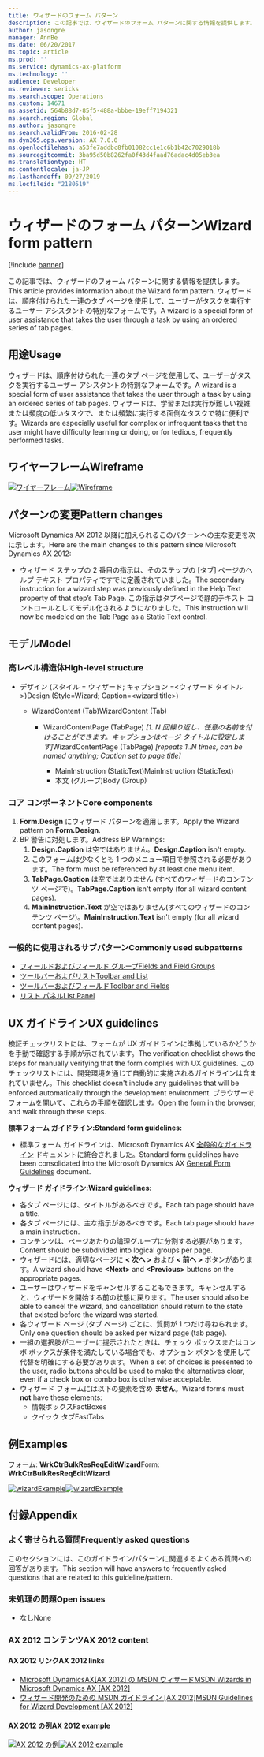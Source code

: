 ```yaml
---
title: ウィザードのフォーム パターン
description: この記事では、ウィザードのフォーム パターンに関する情報を提供します。 ウィザードは、順序付けられた一連のタブ ページを使用して、ユーザーがタスクを実行するユーザー アシスタントの特別なフォームです。
author: jasongre
manager: AnnBe
ms.date: 06/20/2017
ms.topic: article
ms.prod: ''
ms.service: dynamics-ax-platform
ms.technology: ''
audience: Developer
ms.reviewer: sericks
ms.search.scope: Operations
ms.custom: 14671
ms.assetid: 564b88d7-85f5-488a-bbbe-19eff7194321
ms.search.region: Global
ms.author: jasongre
ms.search.validFrom: 2016-02-28
ms.dyn365.ops.version: AX 7.0.0
ms.openlocfilehash: a53fe7addbc8fb01082cc1e1c6b1b42c7029018b
ms.sourcegitcommit: 3ba95d50b8262fa0f43d4faad76adac4d05eb3ea
ms.translationtype: HT
ms.contentlocale: ja-JP
ms.lasthandoff: 09/27/2019
ms.locfileid: "2180519"
---
```

# <a name="wizard-form-pattern"></a><span data-ttu-id="c7989-104">ウィザードのフォーム パターン</span><span class="sxs-lookup"><span data-stu-id="c7989-104">Wizard form pattern</span></span>

[!include [banner](../includes/banner.md)]

<span data-ttu-id="c7989-105">この記事では、ウィザードのフォーム パターンに関する情報を提供します。</span><span class="sxs-lookup"><span data-stu-id="c7989-105">This article provides information about the Wizard form pattern.</span></span> <span data-ttu-id="c7989-106">ウィザードは、順序付けられた一連のタブ ページを使用して、ユーザーがタスクを実行するユーザー アシスタントの特別なフォームです。</span><span class="sxs-lookup"><span data-stu-id="c7989-106">A wizard is a special form of user assistance that takes the user through a task by using an ordered series of tab pages.</span></span>

<a name="usage"></a><span data-ttu-id="c7989-107">用途</span><span class="sxs-lookup"><span data-stu-id="c7989-107">Usage</span></span>
-----

<span data-ttu-id="c7989-108">ウィザードは、順序付けられた一連のタブ ページを使用して、ユーザーがタスクを実行するユーザー アシスタントの特別なフォームです。</span><span class="sxs-lookup"><span data-stu-id="c7989-108">A wizard is a special form of user assistance that takes the user through a task by using an ordered series of tab pages.</span></span> <span data-ttu-id="c7989-109">ウィザードは、学習または実行が難しい複雑または頻度の低いタスクで、または頻繁に実行する面倒なタスクで特に便利です。</span><span class="sxs-lookup"><span data-stu-id="c7989-109">Wizards are especially useful for complex or infrequent tasks that the user might have difficulty learning or doing, or for tedious, frequently performed tasks.</span></span>

## <a name="wireframe"></a><span data-ttu-id="c7989-110">ワイヤーフレーム</span><span class="sxs-lookup"><span data-stu-id="c7989-110">Wireframe</span></span>

<span data-ttu-id="c7989-111">[![ワイヤーフレーム](./media/wizard1-1024x574.png)](./media/wizard1.png)</span><span class="sxs-lookup"><span data-stu-id="c7989-111">[![Wireframe](./media/wizard1-1024x574.png)](./media/wizard1.png)</span></span>

## <a name="pattern-changes"></a><span data-ttu-id="c7989-112">パターンの変更</span><span class="sxs-lookup"><span data-stu-id="c7989-112">Pattern changes</span></span>
<span data-ttu-id="c7989-113">Microsoft Dynamics AX 2012 以降に加えられるこのパターンへの主な変更を次に示します。</span><span class="sxs-lookup"><span data-stu-id="c7989-113">Here are the main changes to this pattern since Microsoft Dynamics AX 2012:</span></span>

-   <span data-ttu-id="c7989-114">ウィザード ステップの 2 番目の指示は、そのステップの [タブ] ページのヘルプ テキスト プロパティですでに定義されていました。</span><span class="sxs-lookup"><span data-stu-id="c7989-114">The secondary instruction for a wizard step was previously defined in the Help Text property of that step’s Tab Page.</span></span> <span data-ttu-id="c7989-115">この指示はタブページで静的テキスト コントロールとしてモデル化されるようになりました。</span><span class="sxs-lookup"><span data-stu-id="c7989-115">This instruction will now be modeled on the Tab Page as a Static Text control.</span></span>

## <a name="model"></a><span data-ttu-id="c7989-116">モデル</span><span class="sxs-lookup"><span data-stu-id="c7989-116">Model</span></span>
### <a name="high-level-structure"></a><span data-ttu-id="c7989-117">高レベル構造体</span><span class="sxs-lookup"><span data-stu-id="c7989-117">High-level structure</span></span>

- <span data-ttu-id="c7989-118">デザイン (スタイル = ウィザード; キャプション =&lt;ウィザード タイトル&gt;)</span><span class="sxs-lookup"><span data-stu-id="c7989-118">Design (Style=Wizard; Caption=&lt;wizard title&gt;)</span></span>

    - <span data-ttu-id="c7989-119">WizardContent (Tab)</span><span class="sxs-lookup"><span data-stu-id="c7989-119">WizardContent (Tab)</span></span>

        - <span data-ttu-id="c7989-120">WizardContentPage (TabPage) *\[1..N 回繰り返し、任意の名前を付けることができます。キャプションはページ タイトルに設定します\]*</span><span class="sxs-lookup"><span data-stu-id="c7989-120">WizardContentPage (TabPage) *\[repeats 1..N times, can be named anything; Caption set to page title\]*</span></span>

            - <span data-ttu-id="c7989-121">MainInstruction (StaticText)</span><span class="sxs-lookup"><span data-stu-id="c7989-121">MainInstruction (StaticText)</span></span>
            - <span data-ttu-id="c7989-122">本文 (グループ)</span><span class="sxs-lookup"><span data-stu-id="c7989-122">Body (Group)</span></span>

### <a name="core-components"></a><span data-ttu-id="c7989-123">コア コンポーネント</span><span class="sxs-lookup"><span data-stu-id="c7989-123">Core components</span></span>

1.  <span data-ttu-id="c7989-124">**Form.Design** にウィザード パターンを適用します。</span><span class="sxs-lookup"><span data-stu-id="c7989-124">Apply the Wizard pattern on **Form.Design**.</span></span>
2.  <span data-ttu-id="c7989-125">BP 警告に対処します。</span><span class="sxs-lookup"><span data-stu-id="c7989-125">Address BP Warnings:</span></span>
    1.  <span data-ttu-id="c7989-126">**Design.Caption** は空ではありません。</span><span class="sxs-lookup"><span data-stu-id="c7989-126">**Design.Caption** isn't empty.</span></span>
    2.  <span data-ttu-id="c7989-127">このフォームは少なくとも 1 つのメニュー項目で参照される必要があります。</span><span class="sxs-lookup"><span data-stu-id="c7989-127">The form must be referenced by at least one menu item.</span></span>
    3.  <span data-ttu-id="c7989-128">**TabPage.Caption** は空ではありません (すべてのウィザードのコンテンツ ページで)。</span><span class="sxs-lookup"><span data-stu-id="c7989-128">**TabPage.Caption** isn't empty (for all wizard content pages).</span></span>
    4.  <span data-ttu-id="c7989-129">**MainInstruction.Text** が空ではありません(すべてのウィザードのコンテンツ ページ)。</span><span class="sxs-lookup"><span data-stu-id="c7989-129">**MainInstruction.Text** isn't empty (for all wizard content pages).</span></span>

### <a name="commonly-used-subpatterns"></a><span data-ttu-id="c7989-130">一般的に使用されるサブパターン</span><span class="sxs-lookup"><span data-stu-id="c7989-130">Commonly used subpatterns</span></span>

-   [<span data-ttu-id="c7989-131">フィールドおよびフィールド グループ</span><span class="sxs-lookup"><span data-stu-id="c7989-131">Fields and Field Groups</span></span>](fields-field-groups-subpattern.md)
-   [<span data-ttu-id="c7989-132">ツールバーおよびリスト</span><span class="sxs-lookup"><span data-stu-id="c7989-132">Toolbar and List</span></span>](toolbar-list-subpattern.md)
-   [<span data-ttu-id="c7989-133">ツールバーおよびフィールド</span><span class="sxs-lookup"><span data-stu-id="c7989-133">Toolbar and Fields</span></span>](toolbar-fields-subpattern.md)
-   [<span data-ttu-id="c7989-134">リスト パネル</span><span class="sxs-lookup"><span data-stu-id="c7989-134">List Panel</span></span>](list-panel-subpattern.md)

## <a name="ux-guidelines"></a><span data-ttu-id="c7989-135">UX ガイドライン</span><span class="sxs-lookup"><span data-stu-id="c7989-135">UX guidelines</span></span>
<span data-ttu-id="c7989-136">検証チェックリストには、フォームが UX ガイドラインに準拠しているかどうかを手動で確認する手順が示されています。</span><span class="sxs-lookup"><span data-stu-id="c7989-136">The verification checklist shows the steps for manually verifying that the form complies with UX guidelines.</span></span> <span data-ttu-id="c7989-137">このチェックリストには、開発環境を通じて自動的に実施されるガイドラインは含まれていません。</span><span class="sxs-lookup"><span data-stu-id="c7989-137">This checklist doesn't include any guidelines that will be enforced automatically through the development environment.</span></span> <span data-ttu-id="c7989-138">ブラウザーでフォームを開いて、これらの手順を確認します。</span><span class="sxs-lookup"><span data-stu-id="c7989-138">Open the form in the browser, and walk through these steps.</span></span> 

<span data-ttu-id="c7989-139">**標準フォーム ガイドライン:**</span><span class="sxs-lookup"><span data-stu-id="c7989-139">**Standard form guidelines:**</span></span>

-   <span data-ttu-id="c7989-140">標準フォーム ガイドラインは、Microsoft Dynamics AX [全般的なガイドライン](general-form-guidelines.md) ドキュメントに統合されました。</span><span class="sxs-lookup"><span data-stu-id="c7989-140">Standard form guidelines have been consolidated into the Microsoft Dynamics AX [General Form Guidelines](general-form-guidelines.md) document.</span></span>

<span data-ttu-id="c7989-141">**ウィザード** **ガイドライン:**</span><span class="sxs-lookup"><span data-stu-id="c7989-141">**Wizard** **guidelines:**</span></span>

-   <span data-ttu-id="c7989-142">各タブ ページには、タイトルがあるべきです。</span><span class="sxs-lookup"><span data-stu-id="c7989-142">Each tab page should have a title.</span></span>
-   <span data-ttu-id="c7989-143">各タブ ページには、主な指示があるべきです。</span><span class="sxs-lookup"><span data-stu-id="c7989-143">Each tab page should have a main instruction.</span></span>
-   <span data-ttu-id="c7989-144">コンテンツは、ページあたりの論理グループに分割する必要があります。</span><span class="sxs-lookup"><span data-stu-id="c7989-144">Content should be subdivided into logical groups per page.</span></span>
-   <span data-ttu-id="c7989-145">ウィザードには、適切なページに **&lt; 次へ &gt;** および **&lt; 前へ &gt;** ボタンがあります。</span><span class="sxs-lookup"><span data-stu-id="c7989-145">A wizard should have **&lt;Next&gt;** and **&lt;Previous&gt;** buttons on the appropriate pages.</span></span>
-   <span data-ttu-id="c7989-146">ユーザーはウィザードをキャンセルすることもできます。キャンセルすると、ウィザードを開始する前の状態に戻ります。</span><span class="sxs-lookup"><span data-stu-id="c7989-146">The user should also be able to cancel the wizard, and cancellation should return to the state that existed before the wizard was started.</span></span>
-   <span data-ttu-id="c7989-147">各ウィザード ページ (タブ ページ) ごとに、質問が 1 つだけ尋ねられます。</span><span class="sxs-lookup"><span data-stu-id="c7989-147">Only one question should be asked per wizard page (tab page).</span></span>
-   <span data-ttu-id="c7989-148">一組の選択肢がユーザーに提示されたときは、チェック ボックスまたはコンボ ボックスが条件を満たしている場合でも、オプション ボタンを使用して代替を明確にする必要があります。</span><span class="sxs-lookup"><span data-stu-id="c7989-148">When a set of choices is presented to the user, radio buttons should be used to make the alternatives clear, even if a check box or combo box is otherwise acceptable.</span></span>
-   <span data-ttu-id="c7989-149">ウィザード フォームには以下の要素を含め **ません**。</span><span class="sxs-lookup"><span data-stu-id="c7989-149">Wizard forms must **not** have these elements:</span></span>
    -   <span data-ttu-id="c7989-150">情報ボックス</span><span class="sxs-lookup"><span data-stu-id="c7989-150">FactBoxes</span></span>
    -   <span data-ttu-id="c7989-151">クイック タブ</span><span class="sxs-lookup"><span data-stu-id="c7989-151">FastTabs</span></span>

## <a name="examples"></a><span data-ttu-id="c7989-152">例</span><span class="sxs-lookup"><span data-stu-id="c7989-152">Examples</span></span>
<span data-ttu-id="c7989-153">フォーム: **WrkCtrBulkResReqEditWizard**</span><span class="sxs-lookup"><span data-stu-id="c7989-153">Form: **WrkCtrBulkResReqEditWizard**</span></span> 

<span data-ttu-id="c7989-154">[![wizardExample](./media/wizardexample.png)](./media/wizardexample.png)[](./media/wizard2.png)</span><span class="sxs-lookup"><span data-stu-id="c7989-154">[![wizardExample](./media/wizardexample.png)](./media/wizardexample.png)[](./media/wizard2.png)</span></span>

## <a name="appendix"></a><span data-ttu-id="c7989-155">付録</span><span class="sxs-lookup"><span data-stu-id="c7989-155">Appendix</span></span>
### <a name="frequently-asked-questions"></a><span data-ttu-id="c7989-156">よく寄せられる質問</span><span class="sxs-lookup"><span data-stu-id="c7989-156">Frequently asked questions</span></span>

<span data-ttu-id="c7989-157">このセクションには、このガイドライン/パターンに関連するよくある質問への回答があります。</span><span class="sxs-lookup"><span data-stu-id="c7989-157">This section will have answers to frequently asked questions that are related to this guideline/pattern.</span></span>

### <a name="open-issues"></a><span data-ttu-id="c7989-158">未処理の問題</span><span class="sxs-lookup"><span data-stu-id="c7989-158">Open issues</span></span>

-   <span data-ttu-id="c7989-159">なし</span><span class="sxs-lookup"><span data-stu-id="c7989-159">None</span></span>

### <a name="ax-2012-content"></a><span data-ttu-id="c7989-160">AX 2012 コンテンツ</span><span class="sxs-lookup"><span data-stu-id="c7989-160">AX 2012 content</span></span>

#### <a name="ax-2012-links"></a><span data-ttu-id="c7989-161">AX 2012 リンク</span><span class="sxs-lookup"><span data-stu-id="c7989-161">AX 2012 links</span></span>

-   <span data-ttu-id="c7989-162">[Microsoft DynamicsAX\[AX 2012\] の MSDN ウィザード](https://msdn.microsoft.com/library/aa622644.aspx)</span><span class="sxs-lookup"><span data-stu-id="c7989-162">[MSDN Wizards in Microsoft Dynamics AX \[AX 2012\]](https://msdn.microsoft.com/library/aa622644.aspx)</span></span>
-   <span data-ttu-id="c7989-163">[ウィザード開発のための MSDN ガイドライン \[AX 2012\]](https://msdn.microsoft.com/library/aa853845.aspx)</span><span class="sxs-lookup"><span data-stu-id="c7989-163">[MSDN Guidelines for Wizard Development \[AX 2012\]](https://msdn.microsoft.com/library/aa853845.aspx)</span></span>

#### <a name="ax-2012-example"></a><span data-ttu-id="c7989-164">AX 2012 の例</span><span class="sxs-lookup"><span data-stu-id="c7989-164">AX 2012 example</span></span>

<span data-ttu-id="c7989-165">[![AX 2012 の例](./media/wizard3.png)](./media/wizard3.png)</span><span class="sxs-lookup"><span data-stu-id="c7989-165">[![AX 2012 example](./media/wizard3.png)](./media/wizard3.png)</span></span>
